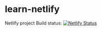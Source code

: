 # learn-netlify
Netlify project
Build status:
[![Netlify Status](https://api.netlify.com/api/v1/badges/88ea49bd-bc06-4276-950b-3bf0c6f3c961/deploy-status)](https://app.netlify.com/sites/focused-curie-bbc126/deploys)